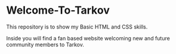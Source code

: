 # Welcome-To-Tarkov
This repository is to show my Basic HTML and CSS skills. 

Inside you will find a fan based website welcoming new and future community members to Tarkov. 
